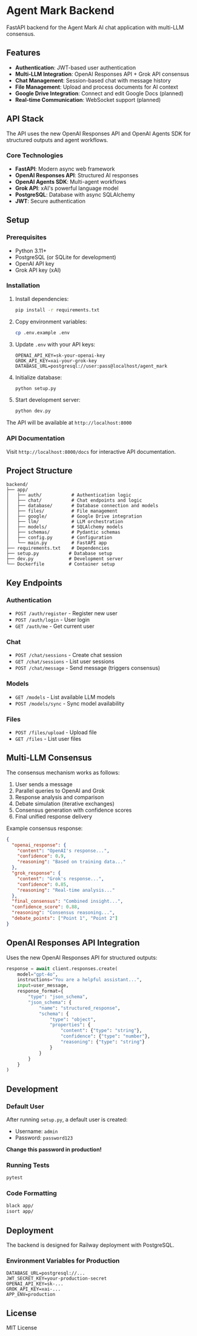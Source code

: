 # Agent Mark Backend

FastAPI backend for the Agent Mark AI chat application with multi-LLM consensus.

## Features

- **Authentication**: JWT-based user authentication
- **Multi-LLM Integration**: OpenAI Responses API + Grok API consensus
- **Chat Management**: Session-based chat with message history
- **File Management**: Upload and process documents for AI context
- **Google Drive Integration**: Connect and edit Google Docs (planned)
- **Real-time Communication**: WebSocket support (planned)

## API Stack

The API uses the new OpenAI Responses API and OpenAI Agents SDK for structured outputs and agent workflows.

### Core Technologies

- **FastAPI**: Modern async web framework
- **OpenAI Responses API**: Structured AI responses
- **OpenAI Agents SDK**: Multi-agent workflows
- **Grok API**: xAI's powerful language model
- **PostgreSQL**: Database with async SQLAlchemy
- **JWT**: Secure authentication

## Setup

### Prerequisites

- Python 3.11+
- PostgreSQL (or SQLite for development)
- OpenAI API key
- Grok API key (xAI)

### Installation

1. Install dependencies:

    ```bash
    pip install -r requirements.txt
    ```

2. Copy environment variables:

    ```bash
    cp .env.example .env
    ```

3. Update `.env` with your API keys:

    ```env
    OPENAI_API_KEY=sk-your-openai-key
    GROK_API_KEY=xai-your-grok-key
    DATABASE_URL=postgresql://user:pass@localhost/agent_mark
    ```

4. Initialize database:

    ```bash
    python setup.py
    ```

5. Start development server:

    ```bash
    python dev.py
    ```

The API will be available at `http://localhost:8000`

### API Documentation

Visit `http://localhost:8000/docs` for interactive API documentation.

## Project Structure

```text
backend/
├── app/
│   ├── auth/           # Authentication logic
│   ├── chat/           # Chat endpoints and logic
│   ├── database/       # Database connection and models
│   ├── files/          # File management
│   ├── google/         # Google Drive integration
│   ├── llm/            # LLM orchestration
│   ├── models/         # SQLAlchemy models
│   ├── schemas/        # Pydantic schemas
│   ├── config.py       # Configuration
│   └── main.py         # FastAPI app
├── requirements.txt    # Dependencies
├── setup.py           # Database setup
├── dev.py             # Development server
└── Dockerfile         # Container setup
```

## Key Endpoints

### Authentication

- `POST /auth/register` - Register new user
- `POST /auth/login` - User login
- `GET /auth/me` - Get current user

### Chat

- `POST /chat/sessions` - Create chat session
- `GET /chat/sessions` - List user sessions
- `POST /chat/message` - Send message (triggers consensus)

### Models

- `GET /models` - List available LLM models
- `POST /models/sync` - Sync model availability

### Files

- `POST /files/upload` - Upload file
- `GET /files` - List user files

## Multi-LLM Consensus

The consensus mechanism works as follows:

1. User sends a message
2. Parallel queries to OpenAI and Grok
3. Response analysis and comparison
4. Debate simulation (iterative exchanges)
5. Consensus generation with confidence scores
6. Final unified response delivery

Example consensus response:

```json
{
  "openai_response": {
    "content": "OpenAI's response...",
    "confidence": 0.9,
    "reasoning": "Based on training data..."
  },
  "grok_response": {
    "content": "Grok's response...", 
    "confidence": 0.85,
    "reasoning": "Real-time analysis..."
  },
  "final_consensus": "Combined insight...",
  "confidence_score": 0.88,
  "reasoning": "Consensus reasoning...",
  "debate_points": ["Point 1", "Point 2"]
}
```

## OpenAI Responses API Integration

Uses the new OpenAI Responses API for structured outputs:

```python
response = await client.responses.create(
    model="gpt-4o",
    instructions="You are a helpful assistant...",
    input=user_message,
    response_format={
        "type": "json_schema",
        "json_schema": {
            "name": "structured_response",
            "schema": {
                "type": "object",
                "properties": {
                    "content": {"type": "string"},
                    "confidence": {"type": "number"},
                    "reasoning": {"type": "string"}
                }
            }
        }
    }
)
```

## Development

### Default User

After running `setup.py`, a default user is created:

- Username: `admin`
- Password: `password123`

**Change this password in production!**

### Running Tests

```bash
pytest
```

### Code Formatting

```bash
black app/
isort app/
```

## Deployment

The backend is designed for Railway deployment with PostgreSQL.

### Environment Variables for Production

```env
DATABASE_URL=postgresql://...
JWT_SECRET_KEY=your-production-secret
OPENAI_API_KEY=sk-...
GROK_API_KEY=xai-...
APP_ENV=production
```

## License

MIT License

